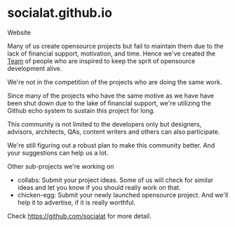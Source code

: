 # socialat.github.io
Website

Many of us create opensource projects but fail to maintain them due to the lack of financial support, motivation, and time. Hence we've created the [Team](https://socialat.github.io/team) of people who are inspired to keep the sprit of opensource development alive.

We're not in the competition of the projects who are doing the same work.

Since many of the projects who have the same motive as we have have been shut down due to the lake of financial support, we're utilizing the Github echo system to sustain this project for long.

This community is not limited to the developers only but designers, advisors, architects, QAs, content writers and others can also participate.

We're still figuring out a robust plan to make this community better. And your suggestions can help us a lot.

Other sub-projects we're working on

* collabs: Submit your project ideas. Some of us will check for similar ideas and let you know if you should really work on that.
* chicken-egg: Submit your newly launched opensource project. And we'll help it to advertise, if it is really worthful.

Check https://github.com/socialat for more detail.
